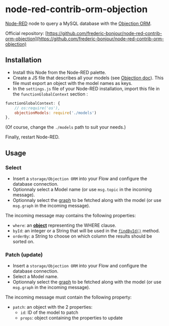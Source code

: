 # node-red-contrib-orm-objection

[Node-RED](https://nodered.org) node to query a MySQL database with the [Objection ORM](https://vincit.github.io/objection.js/).

Official repository: [https://github.com/frederic-bonjour/node-red-contrib-orm-objection](https://github.com/frederic-bonjour/node-red-contrib-orm-objection)

## Installation

* Install this Node from the Node-RED palette.
* Create a JS file that describes all your models (see [Objection doc](https://vincit.github.io/objection.js/guide/models.html)). This file must export an object with the model names as keys.
* In the `settings.js` file of your Node-RED installation, import this file in the `functionGlobalContext` section :

```javascript
functionGlobalContext: {
    // os:require('os'),
    objectionModels: require('./models')
},
```
(Of course, change the `./models` path to suit your needs.)

Finally, restart Node-RED.

## Usage

### Select

* Insert a `storage/Objection ORM` into your Flow and configure the database connection.
* Optionnaly select a Model name (or use `msg.topic` in the incoming message).
* Optionnaly select the [graph](https://vincit.github.io/objection.js/api/query-builder/eager-methods.html#withgraphfetched) to be fetched along with the model (or use `msg.graph` in the incoming message).

The incoming message may contains the following properties:

* `where`: an [**object**](http://knexjs.org/#Builder-where) representing the WHERE clause.
* `byId`: an integer or a String that will be used in the [`findById()`](https://vincit.github.io/objection.js/api/query-builder/find-methods.html#findbyid) method.
* `orderBy`: a String to choose on which column the results should be sorted on.


### Patch (update)

* Insert a `storage/Objection ORM` into your Flow and configure the database connection.
* Select a Model name.
* Optionnaly select the [graph](https://vincit.github.io/objection.js/api/query-builder/eager-methods.html#withgraphfetched) to be fetched along with the model (or use `msg.graph` in the incoming message).

The incoming message must contain the following property:

* `patch`: an object with the 2 properties:
  * `id`: ID of the model to patch
  * `props`: object containing the properties to update
